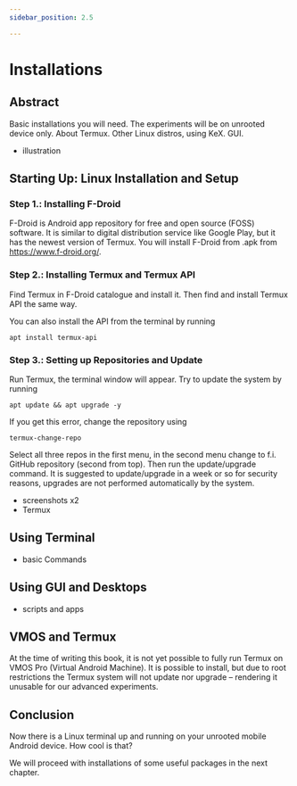 ```yaml
---
sidebar_position: 2.5

---
```


# Installations
## Abstract

Basic installations you will need. The experiments will be on unrooted device only. About Termux. Other Linux distros, using KeX. GUI.
- illustration
## Starting Up: Linux Installation and Setup
### Step 1.: Installing F-Droid
F-Droid is Android app repository for free and open source (FOSS) software. It is similar to digital distribution service like Google Play, but it has the newest version of Termux. You will install F-Droid from .apk from https://www.f-droid.org/.


### Step 2.: Installing Termux and Termux API

Find Termux in F-Droid catalogue and install it. Then find and install Termux API the same way.

You can also install the API from the terminal by running
```
apt install termux-api
```

### Step 3.: Setting up Repositories and Update

Run Termux, the terminal window will appear. Try to update the system by running
```
apt update && apt upgrade -y
```
If you get this error, change the repository using

```
termux-change-repo
```
Select all three repos in the first menu, in the second menu change to f.i. GitHub repository (second from top). Then run the update/upgrade command. It is suggested to update/upgrade in a week or so for security reasons, upgrades are not performed automatically by the system.

- screenshots x2
- Termux


## Using Terminal

- basic Commands

## Using GUI and Desktops
- scripts and apps

## VMOS and Termux

At the time of writing this book, it is not yet possible to fully run Termux on VMOS Pro (Virtual Android Machine). It is possible to install, but due to root restrictions the Termux system will not update nor upgrade – rendering it unusable for our advanced experiments.

## Conclusion

Now there is a Linux terminal up and running on your unrooted mobile Android device. How cool is that?

We will proceed with installations of some useful packages in the next chapter.
